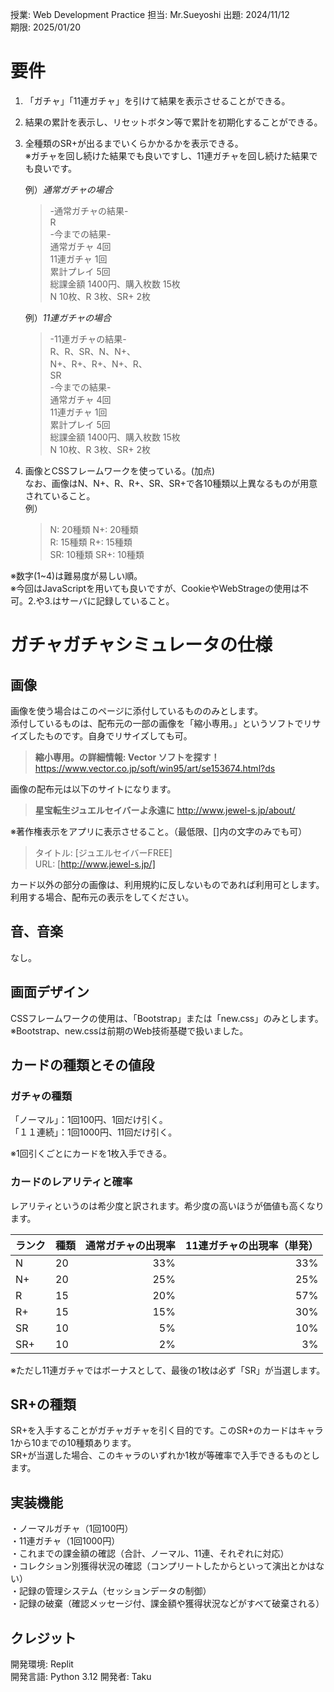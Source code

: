 授業:  Web Development Practice
担当:  Mr.Sueyoshi
出題:  2024/11/12  
期限:  2025/01/20

# 要件
1. 「ガチャ」「11連ガチャ」を引けて結果を表示させることができる。  

2. 結果の累計を表示し、リセットボタン等で累計を初期化することができる。
   
3. 全種類のSR+が出るまでいくらかかるかを表示できる。  
   ※ガチャを回し続けた結果でも良いですし、11連ガチャを回し続けた結果でも良いです。
   
   例）_通常ガチャの場合_  
   > -通常ガチャの結果-  
   > R  
   > -今までの結果-  
   > 通常ガチャ 4回  
   > 11連ガチャ 1回  
   > 累計プレイ 5回  
   > 総課金額 1400円、購入枚数 15枚  
   > N 10枚、R 3枚、SR+ 2枚

   例）_11連ガチャの場合_  
   > -11連ガチャの結果-  
   > R、R、SR、N、N+、  
   > N+、R+、R+、N+、R、  
   > SR  
   > -今までの結果-  
   > 通常ガチャ 4回  
   > 11連ガチャ 1回  
   > 累計プレイ 5回  
   > 総課金額 1400円、購入枚数 15枚  
   > N 10枚、R 3枚、SR+ 2枚

5. 画像とCSSフレームワークを使っている。(加点)  
   なお、画像はN、N+、R、R+、SR、SR+で各10種類以上異なるものが用意されていること。  
   例）
   > N: 20種類  N+: 20種類  
   > R: 15種類  R+: 15種類  
   > SR: 10種類  SR+: 10種類

※数字(1~4)は難易度が易しい順。  
※今回はJavaScriptを用いても良いですが、CookieやWebStrageの使用は不可。2.や3.はサーバに記録していること。

# ガチャガチャシミュレータの仕様
## 画像
画像を使う場合はこのページに添付しているもののみとします。  
添付しているものは、配布元の一部の画像を「縮小専用。」というソフトでリサイズしたものです。自身でリサイズしても可。  
> **縮小専用。の詳細情報: Vector ソフトを探す！**  
https://www.vector.co.jp/soft/win95/art/se153674.html?ds

画像の配布元は以下のサイトになります。  
> **星宝転生ジュエルセイバーよ永遠に**
http://www.jewel-s.jp/about/

※著作権表示をアプリに表示させること。（最低限、[]内の文字のみでも可）  
> タイトル: [ジュエルセイバーFREE]  
> URL: [http://www.jewel-s.jp/]

カード以外の部分の画像は、利用規約に反しないものであれば利用可とします。    
利用する場合、配布元の表示をしてください。

## 音、音楽  
なし。

## 画面デザイン  
CSSフレームワークの使用は、「Bootstrap」または「new.css」のみとします。  
※Bootstrap、new.cssは前期のWeb技術基礎で扱いました。  

## カードの種類とその値段  
### ガチャの種類  
「ノーマル」：1回100円、1回だけ引く。  
「１１連続」：1回1000円、11回だけ引く。

※1回引くごとにカードを1枚入手できる。

### カードのレアリティと確率
レアリティというのは希少度と訳されます。希少度の高いほうが価値も高くなります。

| ランク | 種類 | 通常ガチャの出現率 | 11連ガチャの出現率（単発） |
|---|---|---:|---:|
| N | 20 | 33% | 33% |
| N+ | 20 | 25% | 25% |
| R | 15 | 20% | 57% |
| R+ | 15 | 15% | 30% |
| SR | 10 | 5% | 10% |
| SR+ | 10 | 2% | 3% |

※ただし11連ガチャではボーナスとして、最後の1枚は必ず「SR」が当選します。

## SR+の種類
SR+を入手することがガチャガチャを引く目的です。このSR+のカードはキャラ1から10までの10種類あります。  
SR+が当選した場合、このキャラのいずれか1枚が等確率で入手できるものとします。

## 実装機能
・ノーマルガチャ（1回100円）  
・11連ガチャ（1回1000円）  
・これまでの課金額の確認（合計、ノーマル、11連、それぞれに対応）  
・コレクション別獲得状況の確認（コンプリートしたからといって演出とかはない）  
・記録の管理システム（セッションデータの制御）  
・記録の破棄（確認メッセージ付、課金額や獲得状況などがすべて破棄される）  

## クレジット
開発環境: Replit  
開発言語: Python 3.12
開発者:  Taku
